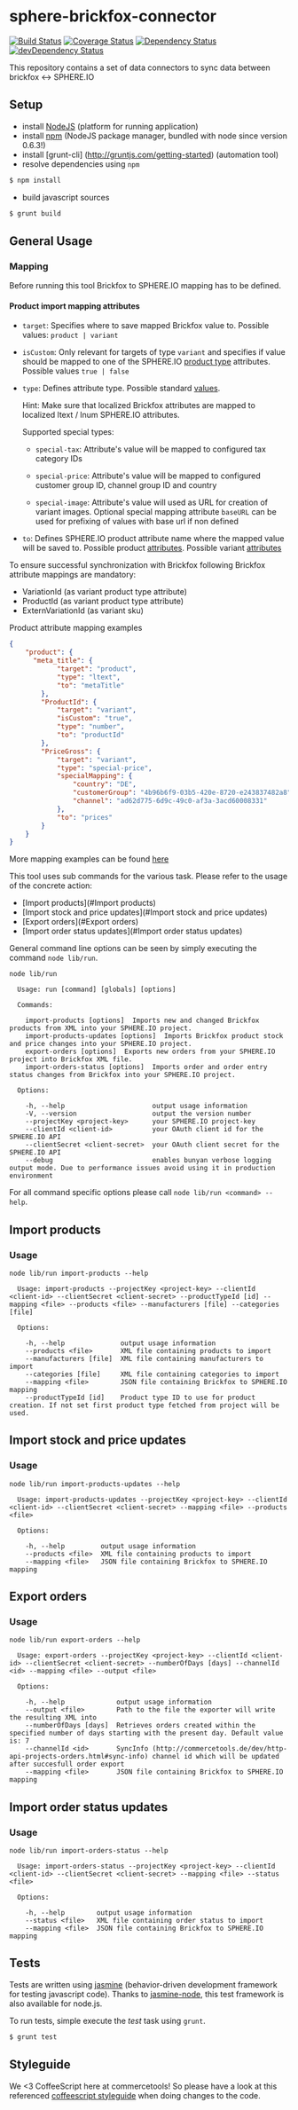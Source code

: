 sphere-brickfox-connector
=========================

[![Build Status](https://travis-ci.org/sphereio/sphere-brickfox-connector.png?branch=master)](https://travis-ci.org/sphereio/sphere-brickfox-connector) [![Coverage Status](https://coveralls.io/repos/sphereio/sphere-brickfox-connector/badge.png)](https://coveralls.io/r/sphereio/sphere-brickfox-connector) [![Dependency Status](https://david-dm.org/sphereio/sphere-brickfox-connector.png?theme=shields.io)](https://david-dm.org/sphereio/sphere-brickfox-connector) [![devDependency Status](https://david-dm.org/sphereio/sphere-brickfox-connector/dev-status.png?theme=shields.io)](https://david-dm.org/sphereio/sphere-brickfox-connector#info=devDependencies)

This repository contains a set of data connectors to sync data between brickfox &lt;-> SPHERE.IO

## Setup

* install [NodeJS](http://support.sphere.io/knowledgebase/articles/307722-install-nodejs-and-get-a-component-running) (platform for running application)
* install [npm]((http://gruntjs.com/getting-started)) (NodeJS package manager, bundled with node since version 0.6.3!)
* install [grunt-cli] (http://gruntjs.com/getting-started) (automation tool)
*  resolve dependencies using `npm`
```bash
$ npm install
```
* build javascript sources
```bash
$ grunt build
```

## General Usage
### Mapping

Before running this tool Brickfox to SPHERE.IO mapping has to be defined.

#### Product import mapping attributes

 - `target`: Specifies where to save mapped Brickfox value to. Possible values: ```product | variant```

 - `isCustom`: Only relevant for targets of type ```variant``` and specifies if value should be mapped to one of the SPHERE.IO [product type](http://commercetools.de/dev/http-api-projects-productTypes.html#product-type) attributes. Possible values ```true | false```

 - `type`: Defines attribute type. Possible standard [values](http://commercetools.de/dev/http-api-projects-productTypes.html#attribute-type).

    Hint: Make sure that localized Brickfox attributes are mapped to localized ltext / lnum SPHERE.IO attributes.


   Supported special types:
   - `special-tax`: Attribute's value will be mapped to configured tax category IDs

   - `special-price`: Attribute's value will be mapped to configured customer group ID, channel group ID and country

   - `special-image`: Attribute's value will used as URL for creation of variant images. Optional special mapping attribute `baseURL` can be used for prefixing of values with base url if non defined

 - `to`: Defines SPHERE.IO product attribute name where the mapped value will be saved to. Possible product [attributes](http://commercetools.de/dev/http-api-projects-products.html#new-product). Possible variant [attributes](http://commercetools.de/dev/http-api-projects-products.html#new-product-variant)

 To ensure successful synchronization with Brickfox following Brickfox attribute mappings are mandatory:
   - VariationId (as variant product type attribute)
   - ProductId (as variant product type attribute)
   - ExternVariationId (as variant sku)

Product attribute mapping examples
```json
{
    "product": {
      "meta_title": {
            "target": "product",
            "type": "ltext",
            "to": "metaTitle"
        },
        "ProductId": {
            "target": "variant",
            "isCustom": "true",
            "type": "number",
            "to": "productId"
        },
        "PriceGross": {
            "target": "variant",
            "type": "special-price",
            "specialMapping": {
                "country": "DE",
                "customerGroup": "4b96b6f9-03b5-420e-8720-e243837482a8",
                "channel": "ad62d775-6d9c-49c0-af3a-3acd60008331"
           	},
            "to": "prices"
        }
    }
}
```
More mapping examples can be found [here](https://github.com/sphereio/sphere-brickfox-connector/blob/master/examples/mapping/mapping.json)


This tool uses sub commands for the various task. Please refer to the usage of the concrete action:

- [Import products](#Import products)
- [Import stock and price updates](#Import stock and price updates)
- [Export orders](#Export orders)
- [Import order status updates](#Import order status updates)

General command line options can be seen by simply executing the command `node lib/run`.
```
node lib/run

  Usage: run [command] [globals] [options]

  Commands:

    import-products [options]  Imports new and changed Brickfox products from XML into your SPHERE.IO project.
    import-products-updates [options]  Imports Brickfox product stock and price changes into your SPHERE.IO project.
    export-orders [options]  Exports new orders from your SPHERE.IO project into Brickfox XML file.
    import-orders-status [options]  Imports order and order entry status changes from Brickfox into your SPHERE.IO project.

  Options:

    -h, --help                      output usage information
    -V, --version                   output the version number
    --projectKey <project-key>      your SPHERE.IO project-key
    --clientId <client-id>          your OAuth client id for the SPHERE.IO API
    --clientSecret <client-secret>  your OAuth client secret for the SPHERE.IO API
    --debug                         enables bunyan verbose logging output mode. Due to performance issues avoid using it in production environment
```

For all command specific options please call `node lib/run <command> --help`.


## Import products

### Usage

```
node lib/run import-products --help

  Usage: import-products --projectKey <project-key> --clientId <client-id> --clientSecret <client-secret> --productTypeId [id] --mapping <file> --products <file> --manufacturers [file] --categories [file]

  Options:

    -h, --help              output usage information
    --products <file>       XML file containing products to import
    --manufacturers [file]  XML file containing manufacturers to import
    --categories [file]     XML file containing categories to import
    --mapping <file>        JSON file containing Brickfox to SPHERE.IO mapping
    --productTypeId [id]    Product type ID to use for product creation. If not set first product type fetched from project will be used.
```

## Import stock and price updates

### Usage

```
node lib/run import-products-updates --help

  Usage: import-products-updates --projectKey <project-key> --clientId <client-id> --clientSecret <client-secret> --mapping <file> --products <file>

  Options:

    -h, --help         output usage information
    --products <file>  XML file containing products to import
    --mapping <file>   JSON file containing Brickfox to SPHERE.IO mapping
```

## Export orders

### Usage

```
node lib/run export-orders --help

  Usage: export-orders --projectKey <project-key> --clientId <client-id> --clientSecret <client-secret> --numberOfDays [days] --channelId <id> --mapping <file> --output <file>

  Options:

    -h, --help             output usage information
    --output <file>        Path to the file the exporter will write the resulting XML into
    --numberOfDays [days]  Retrieves orders created within the specified number of days starting with the present day. Default value is: 7
    --channelId <id>       SyncInfo (http://commercetools.de/dev/http-api-projects-orders.html#sync-info) channel id which will be updated after succesfull order export
    --mapping <file>       JSON file containing Brickfox to SPHERE.IO mapping
```

## Import order status updates

### Usage

```
node lib/run import-orders-status --help

  Usage: import-orders-status --projectKey <project-key> --clientId <client-id> --clientSecret <client-secret> --mapping <file> --status <file>

  Options:

    -h, --help        output usage information
    --status <file>   XML file containing order status to import
    --mapping <file>  JSON file containing Brickfox to SPHERE.IO mapping
```


## Tests
Tests are written using [jasmine](http://pivotal.github.io/jasmine/) (behavior-driven development framework for testing javascript code). Thanks to [jasmine-node](https://github.com/mhevery/jasmine-node), this test framework is also available for node.js.

To run tests, simple execute the *test* task using `grunt`.
```bash
$ grunt test
```

## Styleguide
We <3 CoffeeScript here at commercetools! So please have a look at this referenced [coffeescript styleguide](https://github.com/polarmobile/coffeescript-style-guide) when doing changes to the code.
